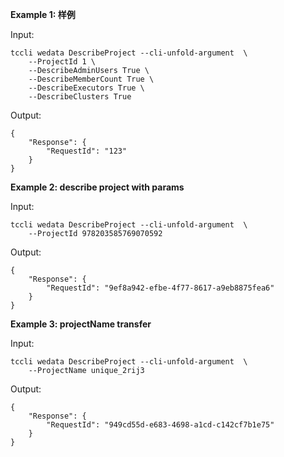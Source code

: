 **Example 1: 样例**



Input: 

```
tccli wedata DescribeProject --cli-unfold-argument  \
    --ProjectId 1 \
    --DescribeAdminUsers True \
    --DescribeMemberCount True \
    --DescribeExecutors True \
    --DescribeClusters True
```

Output: 
```
{
    "Response": {
        "RequestId": "123"
    }
}
```

**Example 2: describe project with params**



Input: 

```
tccli wedata DescribeProject --cli-unfold-argument  \
    --ProjectId 978203585769070592
```

Output: 
```
{
    "Response": {
        "RequestId": "9ef8a942-efbe-4f77-8617-a9eb8875fea6"
    }
}
```

**Example 3: projectName transfer**



Input: 

```
tccli wedata DescribeProject --cli-unfold-argument  \
    --ProjectName unique_2rij3
```

Output: 
```
{
    "Response": {
        "RequestId": "949cd55d-e683-4698-a1cd-c142cf7b1e75"
    }
}
```

